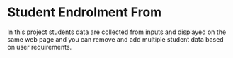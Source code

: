 # Student Endrolment From 
In this project students data are collected from inputs and displayed on the same web page and you can remove and add multiple student data based on user requirements.
